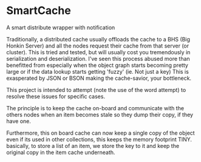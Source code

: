 SmartCache
==========
A smart distribute wrapper with notification

Traditionally, a distributed cache usually offloads the cache to a BHS (Big Honkin Server) and all the nodes request their cache from that server (or cluster). 
This is tried and tested, but will usually cost you tremendously in serialization and deserialization. I've seen this process abused more than benefitted from especially when the object graph starts becoming pretty large or if the data lookup starts getting 'fuzzy' (ie. Not just a key) This is exasperated by JSON or BSON making the cache-savior, your bottleneck.

This project is intended to attempt (note the use of the word attempt) to resolve these issues for specific cases. 

The principle is to keep the cache on-board and communicate with the others nodes when an item becomes stale so they dump their copy, if they have one. 

Furthermore, this on board cache can now keep a single copy of the object even if its used in other collections, this keeps the memory footprint TINY. basically, to store a list of an item, we store the key to it and keep the original copy in the item cache underneath.
